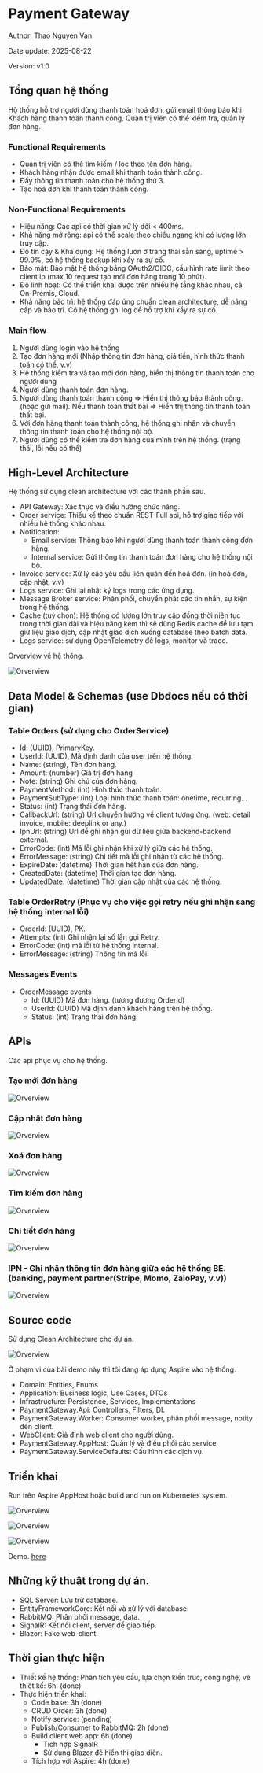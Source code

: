 # Payment Gateway

Author: Thao Nguyen Van

Date update: 2025-08-22

Version: v1.0

## Tổng quan hệ thống

Hộ thống hỗ trợ người dùng thanh toán hoá đơn, gửi email thông báo khi Khách hàng thanh toán thành công. Quản trị viên có thể kiểm tra, quản lý đơn hàng.

### Functional Requirements

- Quản trị viên có thể tìm kiếm / loc theo tên đơn hàng.
- Khách hàng nhận được email khi thanh toán thành công.
- Đẩy thông tin thanh toán cho hệ thống thứ 3.
- Tạo hoá đơn khi thanh toán thành công.

### Non‑Functional Requirements

- Hiệu năng: Các api có thời gian xử lý dới < 400ms.
- Khả năng mở rộng: api có thể scale theo chiều ngang khi có lượng lớn truy cập.
- Độ tin cậy & Khả dụng: Hệ thống luôn ở trang thái sẵn sàng, uptime > 99.9%, có hệ thống backup khi xẩy ra sự cố.
- Bảo mật: Bảo mật hệ thống bằng OAuth2/OIDC, cấu hình rate limit theo client ip (max 10 request tạo mới đơn hàng trong 10 phút).
- Độ linh hoạt: Có thể triển khai được trên nhiều hệ tầng khác nhau, cả On-Premis, Cloud.
- Khả năng bảo trì: hệ thống đáp ứng chuẩn clean architecture, dễ nâng cấp và bảo trì. Có hệ thống ghi log để hỗ trợ khi xẩy ra sự cố.

### Main flow

1. Người dùng login vào hệ thống
2. Tạo đơn hàng mới (Nhập thông tin đơn hàng, giá tiền, hình thức thanh toán có thể, v.v)
3. Hệ thống kiểm tra và tạo mới đơn hàng, hiển thị thông tin thanh toán cho người dùng
4. Người dùng thanh toán đơn hàng.
5. Người dùng thanh toán thành công => Hiển thị thông báo thành công. (hoặc gửi mail). Nếu thanh toán thất bại => Hiển thị thông tin thanh toán thất bại.
6. Với đơn hàng thanh toán thành công, hệ thống ghi nhận và chuyển thông tin thanh toán cho hệ thống nội bộ.
7. Người dùng có thể kiểm tra đơn hàng của mình trên hệ thống. (trạng thái, lỗi nếu có thể)

## High‑Level Architecture

Hệ thống sử dụng clean architecture với các thành phần sau.

- API Gateway: Xác thực và điều hướng chức năng.
- Order service: Thiếu kế theo chuẩn REST-Full api, hỗ trợ giao tiếp với nhiều hệ thống khác nhau.
- Notification:
  - Email service: Thông báo khi người dùng thanh toán thành công đơn hàng.
  - Internal service: Gửi thông tin thanh toán đơn hàng cho hệ thống nội bộ.
- Invoice service: Xử lý các yêu cầu liên quán đến hoá đơn. (in hoá đơn, cập nhật, v.v)
- Logs service: Ghi lại nhật ký logs trong các ứng dụng.
- Message Broker service: Phân phối, chuyển phát các tin nhắn, sự kiện trong hệ thống.
- Cache (tuỳ chọn): Hệ thống có lượng lớn truy cập đồng thời niên tục trong thời gian dài và hiệu năng kém thì sẽ dùng Redis cache để lưu tạm giữ liệu giao dịch, cập nhật giao dịch xuống database theo batch data.
- Logs service: sử dụng OpenTelemetry để logs, monitor và trace.

Orverview về hệ thống.

![Orverview](/img/structure.svg "Orverview system")

## Data Model & Schemas (use Dbdocs nếu có thời gian)

### Table Orders (sử dụng cho OrderService)

- Id: (UUID), PrimaryKey.
- UserId: (UUID), Mã định danh của user trên hệ thống.
- Name: (string), Tên đơn hàng.
- Amount: (number) Giá trị đơn hàng
- Note: (string) Ghi chú của đơn hàng.
- PaymentMethod: (int) Hình thức thanh toán.
- PaymentSubType: (int) Loại hình thức thanh toán: onetime, recurring...
- Status: (int) Trạng thái đơn hàng.
- CallbackUrl: (string) Url chuyển hướng về client tương ứng. (web: detail invoice, mobile: deeplink or any.)
- IpnUrl: (string) Url để ghi nhận gủi dữ liệu giữa backend-backend external.
- ErrorCode: (int) Mã lỗi ghi nhận khi xử lý giữa các hệ thống.
- ErrorMessage: (string) Chi tiết mã lỗi ghi nhận từ các hệ thống.
- ExpireDate: (datetime) Thời gian hết hạn của đơn hàng.
- CreatedDate: (datetime) Thời gian tạo đơn hàng.
- UpdatedDate: (datetime) Thời gian cập nhật của các hệ thống.

### Table OrderRetry (Phục vụ cho việc gọi retry nếu ghi nhận sang hệ thống internal lỗi)

- OrderId: (UUID), PK.
- Attempts: (int) Ghi nhận lại số lần gọi Retry.
- ErrorCode: (int) mã lỗi từ hệ thống internal.
- ErrorMessage: (string) Thông tin mã lỗi.

### Messages Events

- OrderMessage events
  - Id: (UUID) Mã đơn hàng. (tương đương OrderId)
  - UserId: (UUID) Mã định danh khách hàng trên hệ thống.
  - Status: (int) Trạng thái đơn hàng.

## APIs

Các api phục vụ cho hệ thống.

### Tạo mới đơn hàng

![Orverview](/img/create_order.png "Orverview system")

### Cập nhật đơn hàng

![Orverview](/img/update_order.png "Orverview system")

### Xoá đơn hàng

![Orverview](/img/delete_order.png "Orverview system")

### Tìm kiếm đơn hàng

![Orverview](/img/get_orders.png "Orverview system")

### Chi tiết đơn hàng

![Orverview](/img/detail_order.png "Orverview system")

### IPN - Ghi nhận thông tin đơn hàng giữa các hệ thống BE. (banking, payment partner(Stripe, Momo, ZaloPay, v.v))

![Orverview](/img/ipn_order.png "Orverview system")

## Source code

Sử dụng Clean Architecture cho dự án.

![Orverview](/img/source_code.png "Orverview system")

Ở phạm vi của bài demo này thì tôi đang áp dụng Aspire vào hệ thống.

- Domain: Entities, Enums
- Application: Business logic, Use Cases, DTOs
- Infrastructure: Persistence, Services, Implementations
- PaymentGateway.Api: Controllers, Filters, DI.
- PaymentGateway.Worker: Consumer worker, phân phối message, notity đến client.
- WebClient: Giả định web client cho người dùng.
- PaymentGateway.AppHost: Quản lý và điều phối các service
- PaymentGateway.ServiceDefaults: Cấu hình các dịch vụ.

## Triển khai

Run trên Aspire AppHost hoặc build and run on Kubernetes system.

![Orverview](/img/aspire_run.png "Orverview system")

![Orverview](/img/aspire1.png "Orverview system")

![Orverview](/img/aspire2.png "Orverview system")

Demo. [here](./img/demo.mp4)

## Những kỹ thuật trong dự án.

- SQL Server: Lưu trữ database.
- EntityFrameworkCore: Kết nối và xử lý với database.
- RabbitMQ: Phân phối message, data.
- SignalR: Kết nối client, server để giao tiếp.
- Blazor: Fake web-client.

## Thời gian thực hiện

- Thiết kế hệ thống: Phân tích yêu cầu, lựa chọn kiến trúc, công nghệ, vẽ thiết kế: 6h. (done)
- Thực hiện triển khai:
  - Code base: 3h (done)
  - CRUD Order: 3h (done)
  - Notify service: (pending)
  - Publish/Consumer to RabbitMQ: 2h (done)
  - Build client web app: 6h (done)
    - Tích hợp SignalR
    - Sử dụng Blazor đê hiển thị giao diện.
  - Tích hợp với Aspire: 4h (done)

